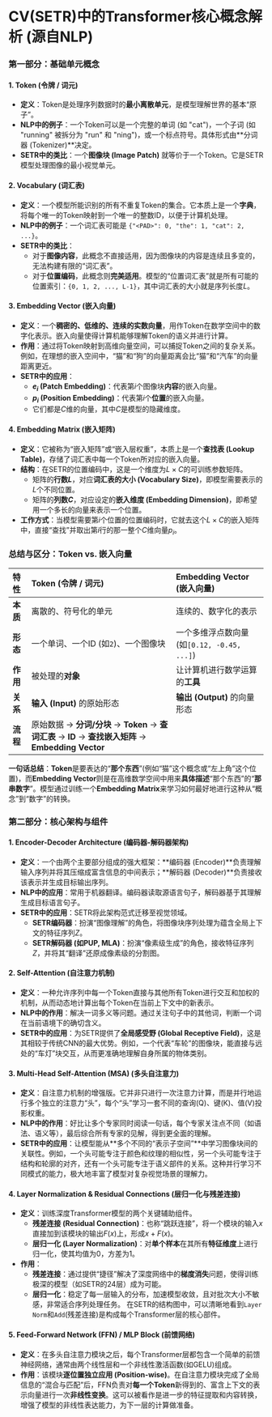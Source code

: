 # CV(SETR)中的Transformer核心概念解析 (源自NLP)
### **第一部分：基础单元概念**
#### 1. Token (令牌 / 词元)
*   **定义**：Token是处理序列数据时的**最小离散单元**，是模型理解世界的基本“原子”。
*   **NLP中的例子**：一个Token可以是一个完整的单词 (如 "cat")，一个子词 (如 "running" 被拆分为 "run" 和 "ning")，或一个标点符号。具体形式由**分词器 (Tokenizer)**决定。
*   **SETR中的类比**：一个**图像块 (Image Patch)** 就等价于一个Token。它是SETR模型处理图像的最小视觉单元。
#### 2. Vocabulary (词汇表)
*   **定义**：一个模型所能识别的所有不重复Token的集合。它本质上是一个**字典**，将每个唯一的Token映射到一个唯一的整数ID，以便于计算机处理。
*   **NLP中的例子**：一个词汇表可能是 `{"<PAD>": 0, "the": 1, "cat": 2, ...}`。
*   **SETR中的类比**：
    *   对于**图像内容**，此概念不直接适用，因为图像块的内容是连续且多变的，无法构建有限的“词汇表”。
    *   对于**位置编码**，此概念则**完美适用**。模型的“位置词汇表”就是所有可能的位置索引：`{0, 1, 2, ..., L-1}`，其中词汇表的大小就是序列长度$L$。
#### 3. Embedding Vector (嵌入向量)
*   **定义**：一个**稠密的、低维的、连续的实数向量**，用作Token在数学空间中的数字化表示。嵌入向量使得计算机能够理解Token的语义并进行计算。
*   **作用**：通过将Token映射到高维向量空间，可以捕捉Token之间的复杂关系。例如，在理想的嵌入空间中，“猫”和“狗”的向量距离会比“猫”和“汽车”的向量距离更近。
*   **SETR中的应用**：
    *   **$e_i$ (Patch Embedding)**：代表第$i$个图像块**内容**的嵌入向量。
    *   **$p_i$ (Position Embedding)**：代表第$i$个**位置**的嵌入向量。
    *   它们都是$C$维的向量，其中$C$是模型的隐藏维度。
#### 4. Embedding Matrix (嵌入矩阵)
*   **定义**：它被称为“嵌入矩阵”或“嵌入层权重”，本质上是一个**查找表 (Lookup Table)**，存储了词汇表中每一个Token所对应的嵌入向量。
*   **结构**：在SETR的位置编码中，这是一个维度为$L \times C$的可训练参数矩阵。
    *   矩阵的**行数$L$**，对应**词汇表的大小 (Vocabulary Size)**，即模型需要表示的$L$个不同位置。
    *   矩阵的**列数$C$**，对应设定的**嵌入维度 (Embedding Dimension)**，即希望用一个多长的向量来表示一个位置。
*   **工作方式**：当模型需要第$i$个位置的位置编码时，它就去这个$L \times C$的嵌入矩阵中，直接“查找”并取出第$i$行的那一整个$C$维向量$p_i$。

### **总结与区分：Token vs. 嵌入向量**
| 特性     | **Token (令牌 / 词元)**                                      | **Embedding Vector (嵌入向量)**             |
| :------- | :----------------------------------------------------------- | :------------------------------------------ |
| **本质** | 离散的、符号化的单元                                         | 连续的、数字化的表示                        |
| **形态** | 一个单词、一个ID (如`2`)、一个图像块                         | 一个多维浮点数向量 (如`[0.12, -0.45, ...]`) |
| **作用** | 被处理的**对象**                                             | 让计算机进行数学运算的**工具**              |
| **关系** | **输入 (Input)** 的原始形态                                  | **输出 (Output)** 的向量形态                |
| **流程** | 原始数据 -> **分词/分块** -> **Token** -> **查词汇表** -> **ID** -> **查找嵌入矩阵** -> **Embedding Vector** |                                             |
**一句话总结**：**Token**是要表达的“**那个东西**”(例如“猫”这个概念或“左上角”这个位置)，而**Embedding Vector**则是在高维数学空间中用来**具体描述**“那个东西”的“**那串数字**”。模型通过训练一个**Embedding Matrix**来学习如何最好地进行这种从“概念”到“数字”的转换。

### **第二部分：核心架构与组件**

#### 1. Encoder-Decoder Architecture (编码器-解码器架构)
*   **定义**：一个由两个主要部分组成的强大框架：**编码器 (Encoder)**负责理解输入序列并将其压缩成富含信息的中间表示；**解码器 (Decoder)**负责接收该表示并生成目标输出序列。
*   **NLP中的应用**：常用于机器翻译。编码器读取源语言句子，解码器基于其理解生成目标语言句子。
*   **SETR中的应用**：SETR将此架构范式迁移至视觉领域。
    *   **SETR编码器**：扮演“图像理解”的角色，将图像块序列处理为蕴含全局上下文的特征序列$Z$。
    *   **SETR解码器 (如PUP, MLA)**：扮演“像素级生成”的角色，接收特征序列$Z$，并将其“翻译”还原成像素级的分割图。
#### 2. Self-Attention (自注意力机制)
*   **定义**：一种允许序列中每一个Token直接与其他所有Token进行交互和加权的机制，从而动态地计算出每个Token在当前上下文中的新表示。
*   **NLP中的作用**：解决一词多义等问题。通过关注句子中的其他词，判断一个词在当前语境下的确切含义。
*   **SETR中的应用**：为SETR提供了**全局感受野 (Global Receptive Field)**，这是其相较于传统CNN的最大优势。例如，一个代表“车轮”的图像块，能直接与远处的“车灯”块交互，从而更准确地理解自身所属的物体类别。
#### 3. Multi-Head Self-Attention (MSA) (多头自注意力)
*   **定义**：自注意力机制的增强版。它并非只进行一次注意力计算，而是并行地运行多个独立的注意力“头”，每个“头”学习一套不同的查询(Q)、键(K)、值(V)投影权重。
*   **NLP中的作用**：好比让多个专家同时阅读一句话，每个专家关注点不同（如语法、语义等），最后综合所有专家的见解，得到更全面的理解。
*   **SETR中的应用**：让模型能从**多个不同的“表示子空间”**中学习图像块间的关联性。例如，一个头可能专注于颜色和纹理的相似性，另一个头可能专注于结构和轮廓的对齐，还有一个头可能专注于语义部件的关系。这种并行学习不同模式的能力，极大地丰富了模型对复杂视觉场景的理解力。
#### 4. Layer Normalization & Residual Connections (层归一化与残差连接)
*   **定义**：训练深度Transformer模型的两个关键辅助组件。
    *   **残差连接 (Residual Connection)**：也称“跳跃连接”，将一个模块的输入$x$直接加到该模块的输出$F(x)$上，形成$x + F(x)$。
    *   **层归一化 (Layer Normalization)**：对**单个样本**在其所有**特征维度**上进行归一化，使其均值为0，方差为1。
*   **作用**：
    *   **残差连接**：通过提供“捷径”解决了深度网络中的**梯度消失**问题，使得训练极深的模型（如SETR的24层）成为可能。
    *   **层归一化**：稳定了每一层输入的分布，加速模型收敛，且对批次大小不敏感，非常适合序列处理任务。
    在SETR的结构图中，可以清晰地看到`Layer Norm`和`Add`(残差连接)是构成每个Transformer层的核心部件。
#### 5. Feed-Forward Network (FFN) / MLP Block (前馈网络)
*   **定义**：在多头自注意力模块之后，每个Transformer层都包含一个简单的前馈神经网络，通常由两个线性层和一个非线性激活函数(如GELU)组成。
*   **作用**：该模块**逐位置独立应用 (Position-wise)**。在自注意力模块完成了全局信息的“混合与匹配”后，FFN负责对**每一个Token**新得到的、富含上下文的表示向量进行一次**非线性变换**。这可以被看作是进一步的特征提取和内容转换，增强了模型的非线性表达能力，为下一层的计算做准备。
